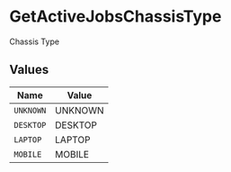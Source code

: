 # GetActiveJobsChassisType

Chassis Type


## Values

| Name      | Value     |
| --------- | --------- |
| `UNKNOWN` | UNKNOWN   |
| `DESKTOP` | DESKTOP   |
| `LAPTOP`  | LAPTOP    |
| `MOBILE`  | MOBILE    |